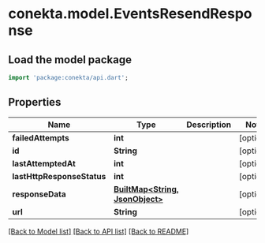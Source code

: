# conekta.model.EventsResendResponse

## Load the model package
```dart
import 'package:conekta/api.dart';
```

## Properties
Name | Type | Description | Notes
------------ | ------------- | ------------- | -------------
**failedAttempts** | **int** |  | [optional] 
**id** | **String** |  | [optional] 
**lastAttemptedAt** | **int** |  | [optional] 
**lastHttpResponseStatus** | **int** |  | [optional] 
**responseData** | [**BuiltMap&lt;String, JsonObject&gt;**](JsonObject.md) |  | [optional] 
**url** | **String** |  | [optional] 

[[Back to Model list]](../README.md#documentation-for-models) [[Back to API list]](../README.md#documentation-for-api-endpoints) [[Back to README]](../README.md)


